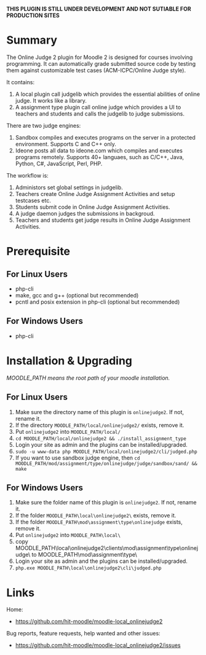 **THIS PLUGIN IS STILL UNDER DEVELOPMENT AND NOT SUTIABLE FOR PRODUCTION SITES**

Summary
=======

The Online Judge 2 plugin for Moodle 2 is designed for courses involving programming.
It can automatically grade submitted source code by testing them against customizable
test cases (ACM-ICPC/Online Judge style).

It contains:

1. A local plugin call judgelib which provides the essential abilities of online judge.
   It works like a library.
2. A assignment type plugin call online judge which provides a UI to teachers and students
   and calls the judgelib to judge submissions.

There are two judge engines:

1. Sandbox compiles and executes programs on the server in a protected environment.
   Supports C and C++ only.
2. Ideone posts all data to ideone.com which compiles and executes programs remotely.
   Supports 40+ languaes, such as C/C++, Java, Python, C#, JavaScript, Perl, PHP.

The workflow is:

1. Administors set global settings in judgelib.
2. Teachers create Online Judge Assignment Activities and setup testcases etc.
3. Students submit code in Online Judge Assignment Activities.
4. A judge daemon judges the submissions in backgroud.
5. Teachers and students get judge results in Online Judge Assignment Activities.

Prerequisite
============

For Linux Users
---------------

* php-cli
* make, gcc and g++ (optional but recommended)
* pcntl and posix extension in php-cli (optional but recommended)

For Windows Users
-----------------

* php-cli


Installation & Upgrading
========================

*MOODLE_PATH means the root path of your moodle installation.*

For Linux Users
---------------

1. Make sure the directory name of this plugin is `onlinejudge2`. If not, rename it.
2. If the directory `MOODLE_PATH/local/onlinejudge2/` exists, remove it.
3. Put `onlinejudge2` into `MOODLE_PATH/local/`
4. `cd MOODLE_PATH/local/onlinejudge2 && ./install_assignment_type`
5. Login your site as admin and the plugins can be installed/upgraded.
6. `sudo -u www-data php MOODLE_PATH/local/onlinejudge2/cli/judged.php`
7. If you want to use sandbox judge engine, then
   `cd MOODLE_PATH/mod/assignment/type/onlinejudge/judge/sandbox/sand/ && make`

For Windows Users
---------------

1. Make sure the folder name of this plugin is `onlinejudge2`. If not, rename it.
2. If the folder `MOODLE_PATH\local\onlinejudge2\` exists, remove it.
3. If the folder `MOODLE_PATH\mod\assignment\type\onlinejudge` exists, remove it.
4. Put `onlinejudge2` into `MOODLE_PATH\local\`
5. copy MOODLE_PATH\local\onlinejudge2\clients\mod\assignment\type\onlinejudge\ 
   to MOODLE_PATH\mod\assignment\type\
6. Login your site as admin and the plugins can be installed/upgraded.
7. `php.exe MOODLE_PATH\local\onlinejudge2\cli\judged.php`


Links
=====

Home:

* <https://github.com/hit-moodle/moodle-local_onlinejudge2>

Bug reports, feature requests, help wanted and other issues:

* <https://github.com/hit-moodle/moodle-local_onlinejudge2/issues>
